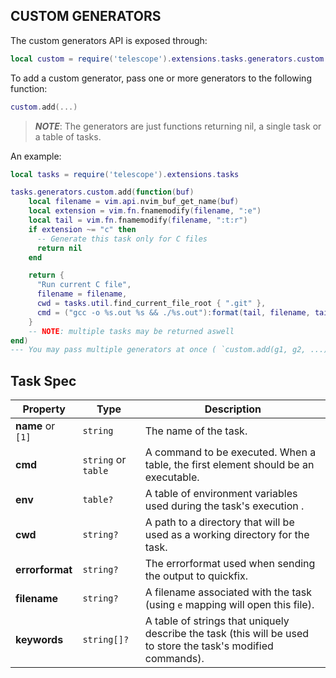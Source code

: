 ## CUSTOM GENERATORS

The custom generators API is exposed through:

```lua
local custom = require('telescope').extensions.tasks.generators.custom
```

To add a custom generator, pass one or more generators
to the following function:

```lua
custom.add(...)
```

> **_NOTE_**: The generators are just functions returning nil, a single task or a table of tasks.

An example:

```lua
local tasks = require('telescope').extensions.tasks

tasks.generators.custom.add(function(buf)
    local filename = vim.api.nvim_buf_get_name(buf)
    local extension = vim.fn.fnamemodify(filename, ":e")
    local tail = vim.fn.fnamemodify(filename, ":t:r")
    if extension ~= "c" then
      -- Generate this task only for C files
      return nil
    end

    return {
      "Run current C file",
      filename = filename,
      cwd = tasks.util.find_current_file_root { ".git" },
      cmd = ("gcc -o %s.out %s && ./%s.out"):format(tail, filename, tail),
    }
    -- NOTE: multiple tasks may be returned aswell
end)
--- You may pass multiple generators at once ( `custom.add(g1, g2, ...)` )
```

## Task Spec

| Property          | Type                | Description                                                                                                   |
| ----------------- | ------------------- | ------------------------------------------------------------------------------------------------------------- |
| **name** or `[1]` | `string`            | The name of the task.                                                                                         |
| **cmd**           | `string` or `table` | A command to be executed. When a table, the first element should be an executable.                            |
| **env**           | `table?`            | A table of environment variables used during the task's execution .                                           |
| **cwd**           | `string?`           | A path to a directory that will be used as a working directory for the task.                                  |
| **errorformat**   | `string?`           | The errorformat used when sending the output to quickfix.                                                     |
| **filename**      | `string?`           | A filename associated with the task (using `e` mapping will open this file).                                  |
| **keywords**      | `string[]?`         | A table of strings that uniquely describe the task (this will be used to store the task's modified commands). |
